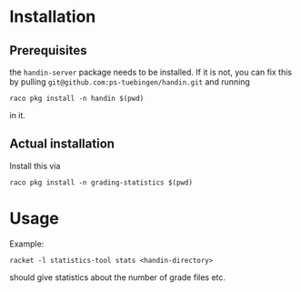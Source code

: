 
# Installation

## Prerequisites
the `handin-server` package needs to be installed.
If it is not, you can fix this by pulling `git@github.com:ps-tuebingen/handin.git` and running 
```
raco pkg install -n handin $(pwd)
```
in it.

## Actual installation

Install this via
```
raco pkg install -n grading-statistics $(pwd)
```

# Usage

Example:
```
racket -l statistics-tool stats <handin-directory>
```
should give statistics about the number of grade files etc.

